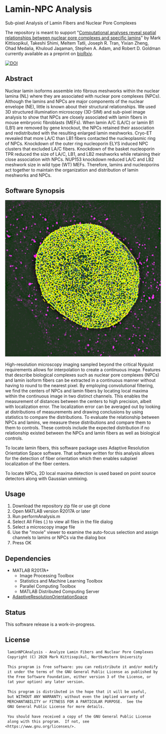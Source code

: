 # Lamin-NPC Analysis
Sub-pixel Analysis of Lamin Fibers and Nuclear Pore Complexes

The repository is meant to support "[Computational analyses reveal spatial relationships between nuclear pore complexes and specific lamins](https://doi.org/10.1083/jcb.202007082)" by Mark Kittisopikul, Takeshi Shimi, Meltem Tatli, Joseph R. Tran, Yixian Zheng, Ohad Medalia, Khuloud Jaqaman, Stephen A. Adam, and Robert D. Goldman currently available as a preprint on [bioRxiv](https://doi.org/10.1101/2020.04.03.022798).

[![DOI](https://zenodo.org/badge/256034673.svg)](https://zenodo.org/badge/latestdoi/256034673)


## Abstract

Nuclear lamin isoforms assemble into fibrous meshworks within the nuclear lamina (NL) where they are   associated with nuclear pore complexes (NPCs). Although the lamins and NPCs are major components of the nuclear envelope (NE), little is known about their structural relationships. We used 3D structured illumination microscopy (3D-SIM) and sub-pixel image analysis to show that NPCs are closely associated with lamin fibers in mouse embryonic fibroblasts (MEFs). When lamin A/C (LA/C) or lamin B1 (LB1) are removed by gene knockout, the NPCs retained their association and redistributed with the resulting enlarged lamin meshworks. Cryo-ET revealed that more LA/C than LB1 fibers contacted the nucleoplasmic ring of NPCs. Knockdown of the outer ring nucleoporin ELYS induced NPC clusters that excluded LA/C fibers.  Knockdown of the basket nucleoporin TPR reduced the size of LA/C, LB1, and LB2 meshworks while retaining their close association with NPCs. NUP153 knockdown reduced LA/C and LB2 meshwork size in wild type (WT) MEFs. Therefore, lamins and nucleoporins act together to maintain the organization and distribution of lamin meshworks and NPCs.

## Software Synopsis

![Segmented lamins in yellow and NPCs in cyan](web_images/NPC-Lamin_Detection.png)

High-resolution microscopy imaging sampled beyond the critical Nyquist requirements allows for interpolation to create a continuous image. Features that describe biological complexes such as nuclear pore complexes (NPCs) and lamin isoform fibers can be extracted in a continuous manner without having to round to the nearest pixel. By employing convolutional filtering, we find the centers of NPCs and lamin fibers by locating local maxima within the continuous image in two distinct channels. This enables the measurement of distances between the centers to high precision, albeit with localization error. The localization error can be averaged out by looking at distributions of measurements and drawing conclusions by using statistics to compare the distributions. To evaluate the relationship between NPCs and lamins, we measure these distributions and compare them to them to controls. These controls include the expected distribution if no relationship existed between the NPCs and lamin fibers as well as biological controls.

To locate lamin fibers, this software package uses Adaptive Resolution Orientation Space software. That software written for this analysis allows for the detection of fiber orientation which then enables subpixel localization of the fiber centers.

To locate NPCs, 2D local maxima detection is used based on point source detectors along with Gaussian unmixing.

## Usage

1. Download the repository zip file or use git clone
2. Open MATLAB version R2017A or later
3. Run performAnalysis.m
4. Select All Files (*.*) to view all files in the file dialog
5. Select a microscopy image file
6. Use the "movie" viewer to examine the auto-focus selection and assign channels to lamins or NPCs via the dialog box
7. Press OK

## Dependencies

* MATLAB R2017A+
    * Image Processing Toolbox
    * Statistics and Machine Learning Toolbox
    * Parallel Computing Toolbox
    * MATLAB Distributed Computing Server
* [AdaptiveResolutionOrientationSpace](https://github.com/mkitti/AdaptiveResolutionOrientationSpace)

## Status

This software release is a work-in-progress.

## License

     laminNPCAnalysis - Analyze Lamin Fibers and Nuclear Pore Complexes
     Copyright (C) 2020 Mark Kittisopikul, Northwestern University
 
     This program is free software: you can redistribute it and/or modify
     it under the terms of the GNU General Public License as published by
     the Free Software Foundation, either version 3 of the License, or
     (at your option) any later version.
 
     This program is distributed in the hope that it will be useful,
     but WITHOUT ANY WARRANTY; without even the implied warranty of
     MERCHANTABILITY or FITNESS FOR A PARTICULAR PURPOSE.  See the
     GNU General Public License for more details.
 
     You should have received a copy of the GNU General Public License
     along with this program.  If not, see <https://www.gnu.org/licenses/>.
